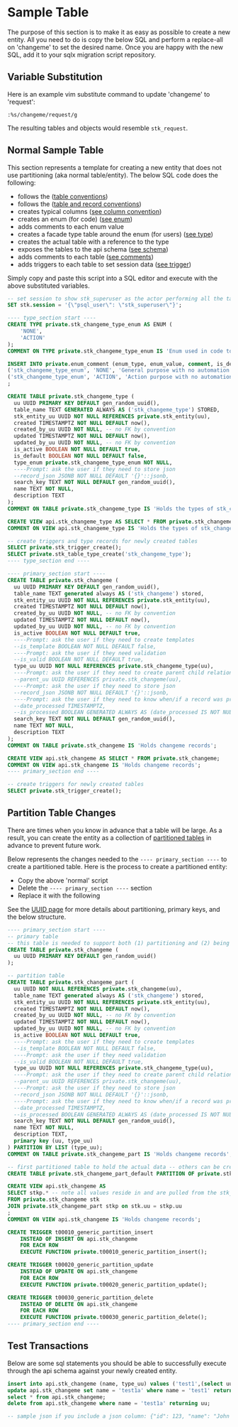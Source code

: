 # Sample Table

The purpose of this section is to make it as easy as possible to create a new entity. All you need to do is copy the below SQL and perform a replace-all on 'changeme' to set the desired name. Once you are happy with the new SQL, add it to your sqlx migration script repository.

## Variable Substitution

Here is an example vim substitute command to update 'changeme' to 'request':

```vim
:%s/changeme/request/g
```

The resulting tables and objects would resemble `stk_request`.

## Normal Sample Table

This section represents a template for creating a new entity that does not use partitioning (aka normal table/entity). The below SQL code does the following:

- follows the ([table conventions](./table-convention.md))
- follows the ([table and record conventions](./table-record-convention.md))
- creates typical columns ([see column convention](./column-convention.md))
- creates an enum (for code) ([see enum](./enum-type-convention.md#enum-convention))
- adds comments to each enum value
- creates a facade type table around the enum (for users) ([see type](./enum-type-convention.md#type-convention))
- creates the actual table with a reference to the type
- exposes the tables to the api schema ([see schema](./schema.md))
- adds comments to each table ([see comments](./comment.md))
- adds triggers to each table to set session data ([see trigger](./trigger-convention.md))

Simply copy and paste this script into a SQL editor and execute with the above substituted variables.

```sql
-- set session to show stk_superuser as the actor performing all the tasks
SET stk.session = '{\"psql_user\": \"stk_superuser\"}';

---- type_section start ----
CREATE TYPE private.stk_changeme_type_enum AS ENUM (
    'NONE',
    'ACTION'
);
COMMENT ON TYPE private.stk_changeme_type_enum IS 'Enum used in code to automate and validate changeme types.';

INSERT INTO private.enum_comment (enum_type, enum_value, comment, is_default) VALUES
('stk_changeme_type_enum', 'NONE', 'General purpose with no automation or validation', true),
('stk_changeme_type_enum', 'ACTION', 'Action purpose with no automation or validation', false)
;

CREATE TABLE private.stk_changeme_type (
  uu UUID PRIMARY KEY DEFAULT gen_random_uuid(),
  table_name TEXT GENERATED ALWAYS AS ('stk_changeme_type') STORED,
  stk_entity_uu UUID NOT NULL REFERENCES private.stk_entity(uu),
  created TIMESTAMPTZ NOT NULL DEFAULT now(),
  created_by_uu UUID NOT NULL, -- no FK by convention
  updated TIMESTAMPTZ NOT NULL DEFAULT now(),
  updated_by_uu UUID NOT NULL, -- no FK by convention
  is_active BOOLEAN NOT NULL DEFAULT true,
  is_default BOOLEAN NOT NULL DEFAULT false,
  type_enum private.stk_changeme_type_enum NOT NULL,
  ----Prompt: ask the user if they need to store json
  --record_json JSONB NOT NULL DEFAULT '{}'::jsonb,
  search_key TEXT NOT NULL DEFAULT gen_random_uuid(),
  name TEXT NOT NULL,
  description TEXT
);
COMMENT ON TABLE private.stk_changeme_type IS 'Holds the types of stk_changeme records. To see a list of all stk_changeme_type_enum enums and their comments, select from api.enum_value where enum_name is stk_changeme_type_enum.';

CREATE VIEW api.stk_changeme_type AS SELECT * FROM private.stk_changeme_type;
COMMENT ON VIEW api.stk_changeme_type IS 'Holds the types of stk_changeme records.';

-- create triggers and type records for newly created tables
SELECT private.stk_trigger_create();
SELECT private.stk_table_type_create('stk_changeme_type');
---- type_section end ----

---- primary_section start ----
CREATE TABLE private.stk_changeme (
  uu UUID PRIMARY KEY DEFAULT gen_random_uuid(),
  table_name TEXT generated always AS ('stk_changeme') stored,
  stk_entity_uu UUID NOT NULL REFERENCES private.stk_entity(uu),
  created TIMESTAMPTZ NOT NULL DEFAULT now(),
  created_by_uu UUID NOT NULL, -- no FK by convention
  updated TIMESTAMPTZ NOT NULL DEFAULT now(),
  updated_by_uu UUID NOT NULL, -- no FK by convention
  is_active BOOLEAN NOT NULL DEFAULT true,
  ----Prompt: ask the user if they need to create templates
  --is_template BOOLEAN NOT NULL DEFAULT false,
  ----Prompt: ask the user if they need validation
  --is_valid BOOLEAN NOT NULL DEFAULT true,
  type_uu UUID NOT NULL REFERENCES private.stk_changeme_type(uu),
  ----Prompt: ask the user if they need to create parent child relationships inside the table
  --parent_uu UUID REFERENCES private.stk_changeme(uu),
  ----Prompt: ask the user if they need to store json
  --record_json JSONB NOT NULL DEFAULT '{}'::jsonb,
  ----Prompt: ask the user if they need to know when/if a record was processed
  --date_processed TIMESTAMPTZ,
  --is_processed BOOLEAN GENERATED ALWAYS AS (date_processed IS NOT NULL) STORED,
  search_key TEXT NOT NULL DEFAULT gen_random_uuid(),
  name TEXT NOT NULL,
  description TEXT
);
COMMENT ON TABLE private.stk_changeme IS 'Holds changeme records';

CREATE VIEW api.stk_changeme AS SELECT * FROM private.stk_changeme;
COMMENT ON VIEW api.stk_changeme IS 'Holds changeme records';
---- primary_section end ----

-- create triggers for newly created tables
SELECT private.stk_trigger_create();
```

## Partition Table Changes

There are times when you know in advance that a table will be large. As a result, you can create the entity as a collection of [partitioned tables](./partition-convention.md) in advance to prevent future work.

Below represents the changes needed to the `---- primary_section ----` to create a partitioned table. Here is the process to create a partitioned entity:

- Copy the above 'normal' script
- Delete the `---- primary_section ----` section
- Replace it with the following

See the [UUID page](./uuid.md#partition) for more details about partitioning, primary keys, and the below structure.

```sql
---- primary_section start ----
-- primary table
-- this table is needed to support both (1) partitioning and (2) being able to maintain a single primary key and single foreign key references
CREATE TABLE private.stk_changeme (
  uu UUID PRIMARY KEY DEFAULT gen_random_uuid()
);

-- partition table
CREATE TABLE private.stk_changeme_part (
  uu UUID NOT NULL REFERENCES private.stk_changeme(uu),
  table_name TEXT generated always AS ('stk_changeme') stored,
  stk_entity_uu UUID NOT NULL REFERENCES private.stk_entity(uu),
  created TIMESTAMPTZ NOT NULL DEFAULT now(),
  created_by_uu UUID NOT NULL, -- no FK by convention
  updated TIMESTAMPTZ NOT NULL DEFAULT now(),
  updated_by_uu UUID NOT NULL, -- no FK by convention
  is_active BOOLEAN NOT NULL DEFAULT true,
  ----Prompt: ask the user if they need to create templates
  --is_template BOOLEAN NOT NULL DEFAULT false,
  ----Prompt: ask the user if they need validation
  --is_valid BOOLEAN NOT NULL DEFAULT true,
  type_uu UUID NOT NULL REFERENCES private.stk_changeme_type(uu),
  ----Prompt: ask the user if they need to create parent child relationships inside the table
  --parent_uu UUID REFERENCES private.stk_changeme(uu),
  ----Prompt: ask the user if they need to store json
  --record_json JSONB NOT NULL DEFAULT '{}'::jsonb,
  ----Prompt: ask the user if they need to know when/if a record was processed
  --date_processed TIMESTAMPTZ,
  --is_processed BOOLEAN GENERATED ALWAYS AS (date_processed IS NOT NULL) STORED,
  search_key TEXT NOT NULL DEFAULT gen_random_uuid(),
  name TEXT NOT NULL,
  description TEXT,
  primary key (uu, type_uu)
) PARTITION BY LIST (type_uu);
COMMENT ON TABLE private.stk_changeme_part IS 'Holds changeme records';

-- first partitioned table to hold the actual data -- others can be created later
CREATE TABLE private.stk_changeme_part_default PARTITION OF private.stk_changeme_part DEFAULT;

CREATE VIEW api.stk_changeme AS
SELECT stkp.* -- note all values reside in and are pulled from the stk_changeme_part table (not the primary stk_changeme table)
FROM private.stk_changeme stk
JOIN private.stk_changeme_part stkp on stk.uu = stkp.uu
;
COMMENT ON VIEW api.stk_changeme IS 'Holds changeme records';

CREATE TRIGGER t00010_generic_partition_insert
    INSTEAD OF INSERT ON api.stk_changeme
    FOR EACH ROW
    EXECUTE FUNCTION private.t00010_generic_partition_insert();

CREATE TRIGGER t00020_generic_partition_update
    INSTEAD OF UPDATE ON api.stk_changeme
    FOR EACH ROW
    EXECUTE FUNCTION private.t00020_generic_partition_update();

CREATE TRIGGER t00030_generic_partition_delete
    INSTEAD OF DELETE ON api.stk_changeme
    FOR EACH ROW
    EXECUTE FUNCTION private.t00030_generic_partition_delete();
---- primary_section end ----
```

## Test Transactions

Below are some sql statements you should be able to successfully execute through the api schema against your newly created entity.

```sql
insert into api.stk_changeme (name, type_uu) values ('test1',(select uu from api.stk_changeme_type limit 1)) returning uu;
update api.stk_changeme set name = 'test1a' where name = 'test1' returning name;
select * from api.stk_changeme;
delete from api.stk_changeme where name = 'test1a' returning uu;

-- sample json if you include a json column: {"id": 123, "name": "John Doe", "email": "john@example.com", "active": true, "metadata": {"age": 30, "city": "New York"}}
```
